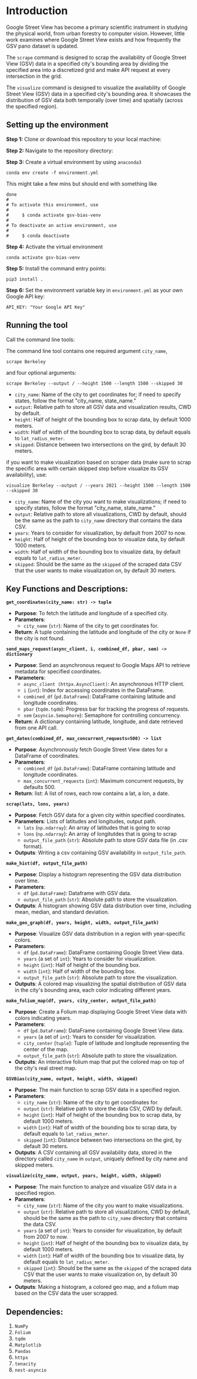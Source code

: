 # Introduction

Google Street View has become a primary scientific instrument in studying the physical world, from urban forestry to computer vision. However, little work examines where Google Street View exists and how frequently the GSV pano dataset is updated.

The `scrape` command is designed to scrap the availability of Google Street View (GSV) data in a specified city's bounding area by dividing the specified area into a discretized grid and make API request at every intersection in the grid. 

The `visualize` command is designed to visualize the availability of Google Street View (GSV) data in a specified city's bounding area. It showcases the distribution of GSV data both temporally (over time) and spatially (across the specified region).

## Setting up the environment

**Step 1:** Clone or download this repository to your local machine:

**Step 2:** Navigate to the repository directory:

**Step 3:** Create a virtual environment by using `anaconda3`

```conda env create -f environment.yml```

This might take a few mins but should end with something like

```
done
#
# To activate this environment, use
#
#     $ conda activate gsv-bias-venv
#
# To deactivate an active environment, use
#
#     $ conda deactivate
```

**Step 4:** Activate the virtual environment

```conda activate gsv-bias-venv```

**Step 5:** Install the command entry points:

```pip3 install .``` 

**Step 6:** Set the environment variable key in `environment.yml`  as your own Google API key:

```API_KEY: "Your Google API Key"``` 

## Running the tool

Call the command line tools:

The command line tool contains one required argument `city_name`,

```scrape Berkeley```

and four optional arguments:

```scrape Berkeley --output / --height 1500 --length 1500 --skipped 30```

- `city_name`: Name of the city to get coordinates for; if need to specify states, follow the format "city_name, state_name."
- `output`: Relative path to store all GSV data and visualization results, CWD by default.
- `height`: Half of height of the bounding box to scrap data, by default 1000 meters.
- `width`: Half of width of the bounding box to scrap data, by default equals to `lat_radius_meter`.
- `skipped`: Distance between two intersections on the gird, by default 30 meters.

if you want to make visualization based on scraper data (make sure to scrap the specific area with certain skipped step before visualize its GSV availability), use:

```visualize Berkeley --output / --years 2021 --height 1500 --length 1500 --skipped 30```

- `city_name`: Name of the city you want to make visualizations; if need to specify states, follow the format "city_name, state_name."
- `output`: Relative path to store all visualizations, CWD by default, should be the same as the path to `city_name` directory that contains the data CSV.
- `years`: Years to consider for visualization, by default from 2007 to now.
- `height`: Half of height of the bounding box to visualize data, by default 1000 meters.
- `width`: Half of width of the bounding box to visualize data, by default equals to `lat_radius_meter`.
- `skipped`: Should be the same as the `skipped` of the scraped data CSV that the user wants to make visualization on, by default 30 meters.


## Key Functions and Descriptions:

**`get_coordinates(city_name: str) -> tuple`**

   - **Purpose**: To fetch the latitude and longitude of a specified city.
   - **Parameters**: 
     - `city_name` (`str`): Name of the city to get coordinates for.
   - **Return**: A tuple containing the latitude and longitude of the city or `None` if the city is not found.

**`send_maps_request(async_client, i, combined_df, pbar, sem) -> dictionary`**

   - **Purpose**: Send an asynchronous request to Google Maps API to retrieve metadata for specified coordinates.
   - **Parameters**:
      - `async_client (httpx.AsyncClient)`: An asynchronous HTTP client.
      - `i` (`int`): Index for accessing coordinates in the DataFrame.
      - `combined_df` (`pd.DataFrame`): DataFrame containing latitude and longitude coordinates.
      - `pbar` (`tqdm.tqdm`): Progress bar for tracking the progress of requests.
      - `sem` (`asyncio.Semaphore`): Semaphore for controlling concurrency.
   - **Return**: A dictionary containing latitude, longitude, and date retrieved from one API call.
   
**`get_dates(combined_df, max_concurrent_requests=500) -> list`**

   - **Purpose**: Asynchronously fetch Google Street View dates for a DataFrame of coordinates.
   - **Parameters**:
      - `combined_df` (`pd.DataFrame`): DataFrame containing latitude and longitude coordinates.
      - `max_concurrent_requests` (`int`): Maximum concurrent requests, by defaults 500.
   - **Return**: list: A list of rows, each row contains a lat, a lon, a date.

**`scrap(lats, lons, years)`**

   - **Purpose**: Fetch GSV data for a given city within specified coordinates.
   - **Parameters**: Lists of latitudes and longitudes, output path.
      - `lats` (`np.ndarray`): An array of latitudes that is going to scrap
      - `lons` (`np.ndarray`): An array of longitutdes that is going to scrap
      - `output_file_path` (`str`): Absolute path to store GSV data file (in .csv format).
   - **Outputs**: Writing a csv containing GSV availability in `output_file_path`.


**`make_hist(df, output_file_path)`**

   - **Purpose**: Display a histogram representing the GSV data distribution over time.
   - **Parameters**: 
     - `df` (`pd.DataFrame`): Dataframe with GSV data.
     - `output_file_path` (`str`): Absolute path to store the visualization.
   - **Outputs**: A histogram showing GSV data distribution over time, including mean, median, and standard deviation.

**`make_geo_graph(df, years, height, width, output_file_path)`**

   - **Purpose**: Visualize GSV data distribution in a region with year-specific colors.
   - **Parameters**:
      - `df` (`pd.DataFrame`): DataFrame containing Google Street View data.
      - `years` (a set of `int`): Years to consider for visualization.
      - `height` (`int`): Half of height of the bounding box.
      - `width` (`int`): Half of width of the bounding box.
      - `output_file_path` (`str`): Absolute path to store the visualization.
   - **Outputs**: A colored map visualizing the spatial distribution of GSV data in the city's bounding area, each color indicating different years.

**`make_folium_map(df, years, city_center, output_file_path)`**

   - **Purpose**: Create a Folium map displaying Google Street View data with colors indicating years.
   - **Parameters**: 
      - `df` (`pd.DataFrame`): DataFrame containing Google Street View data.
      - `years` (a set of `int`): Years to consider for visualization.
      - `city_center` (`tuple`): Tuple of latitude and longitude representing the center of the map.
      - `output_file_path` (`str`): Absolute path to store the visualization.
   - **Outputs**: An interactive folium map that put the colored map on top of the city's real street map.

**`GSVBias(city_name, output, height, width, skipped)`**

   - **Purpose**: The main function to scrap GSV data in a specified region.
   - **Parameters**:
      - `city_name` (`str`): Name of the city to get coordinates for.
      - `output` (`str`): Relative path to store the data CSV, CWD by default.
      - `height` (`int`): Half of height of the bounding box to scrap data, by default 1000 meters.
      - `width` (`int`): Half of width of the bounding box to scrap data, by default equals to `lat_radius_meter`.
      - `skipped` (`int`): Distance between two intersections on the gird, by default 30 meters.
   - **Outputs**: A CSV containing all GSV availability data, stored in the directory called `city_name` in `output`, uniquely defined by city name and skipped meters.

**`visualize(city_name, output, years, height, width, skipped)`**

   - **Purpose**: The main function to analyze and visualize GSV data in a specified region.
   - **Parameters**:
      - `city_name` (`str`): Name of the city you want to make visualizations.
      - `output` (`str`): Relative path to store all visualizations, CWD by default, should be the same as the path to `city_name` directory that contains the data CSV.
      - `years` (a set of `int`): Years to consider for visualization, by default from 2007 to now.
      - `height` (`int`): Half of height of the bounding box to visualize data, by default 1000 meters.
      - `width` (`int`): Half of width of the bounding box to visualize data, by default equals to `lat_radius_meter`.
      - `skipped` (`int`): Should be the same as the `skipped` of the scraped data CSV that the user wants to make visualization on, by default 30 meters.
   - **Outputs**: Making a histogram, a colored geo map, and a folium map based on the CSV data the user scrapped.

## Dependencies:

1. `NumPy`
2. `Folium`
4. `tqdm`
5. `Matplotlib`
6. `Pandas`
10. `httpx`
11. `tenacity`
12. `nest-asyncio`